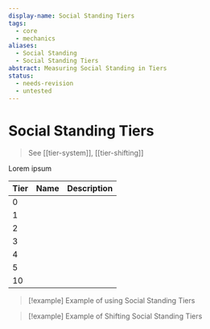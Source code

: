 ```yaml
---
display-name: Social Standing Tiers
tags:
  - core
  - mechanics
aliases:
  - Social Standing
  - Social Standing Tiers
abstract: Measuring Social Standing in Tiers
status:
  - needs-revision
  - untested
---
```

# Social Standing Tiers
> See [[tier-system]], [[tier-shifting]]

Lorem ipsum

| Tier | Name | Description |
| ---- | ---- | ----------- |
| 0    |      |             |
| 1    |      |             |
| 2    |      |             |
| 3    |      |             |
| 4    |      |             |
| 5    |      |             |
| 10   |      |             |

> [!example] Example of using Social Standing Tiers


> [!example] Example of Shifting Social Standing Tiers